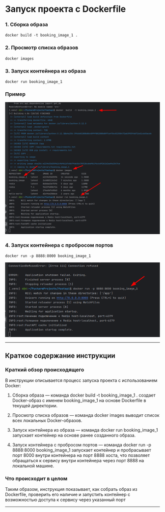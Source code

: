 # Запуск проекта с Dockerfile

### 1. Сборка образа

```shell
docker build -t booking_image_1 .
```

### 2. Просмотр списка образов

```shell
docker images
```

### 3. Запуск контейнера из образа

```shell
docker run booking_image_1
```

### Пример

![Dbeaver](/course_helpers/9%20Docker%20и%20деплой%20проекта/docker_1.png)

### 4. Запуск контейнера с пробросом портов

```shell
docker run -p 8888:8000 booking_image_1
```

![Dbeaver](/course_helpers/9%20Docker%20и%20деплой%20проекта/docker_2.png)

---

## Краткое содержание инструкции

### Краткий обзор происходящего

В инструкции описывается процесс запуска проекта с использованием Docker:

1. Сборка образа — команда docker build -t booking_image_1 . создает Docker-образ с именем booking_image_1 на основе
   Dockerfile в текущей директории.

2. Просмотр списка образов — команда docker images выводит список всех локальных Docker-образов.

3. Запуск контейнера из образа — команда docker run booking_image_1 запускает контейнер на основе ранее созданного
   образа.

4. Запуск контейнера с пробросом портов — команда docker run -p 8888:8000 booking_image_1 запускает контейнер и
   пробрасывает порт 8000 внутри контейнера на порт 8888 хоста, что позволяет обращаться к сервису внутри контейнера
   через порт 8888 на локальной машине.

### Что происходит в целом

Таким образом, инструкция показывает, как собрать образ из Dockerfile, проверить его наличие и запустить контейнер с
возможностью доступа к сервису через указанный порт

---
